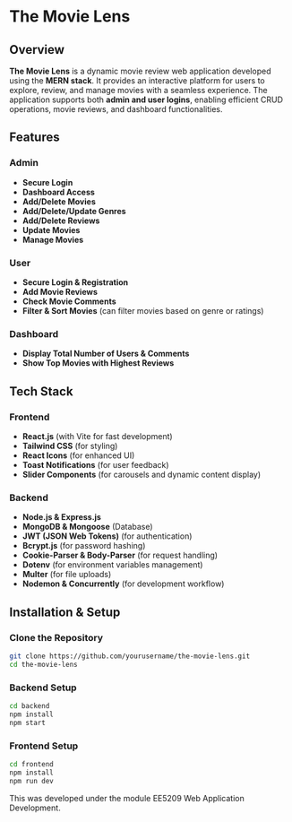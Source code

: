# The Movie Lens

## Overview
**The Movie Lens** is a dynamic movie review web application developed using the **MERN stack**. It provides an interactive platform for users to explore, review, and manage movies with a seamless experience. The application supports both **admin and user logins**, enabling efficient CRUD operations, movie reviews, and dashboard functionalities.

## Features
### Admin
- **Secure Login**
- **Dashboard Access**
- **Add/Delete Movies**
- **Add/Delete/Update Genres**
- **Add/Delete Reviews**
- **Update Movies**
- **Manage Movies**

### User
- **Secure Login & Registration**
- **Add Movie Reviews**
- **Check Movie Comments**
- **Filter & Sort Movies** (can filter movies based on genre or ratings)

### Dashboard
- **Display Total Number of Users & Comments**
- **Show Top Movies with Highest Reviews**

## Tech Stack
### Frontend
- **React.js** (with Vite for fast development)
- **Tailwind CSS** (for styling)
- **React Icons** (for enhanced UI)
- **Toast Notifications** (for user feedback)
- **Slider Components** (for carousels and dynamic content display)

### Backend
- **Node.js & Express.js**
- **MongoDB & Mongoose** (Database)
- **JWT (JSON Web Tokens)** (for authentication)
- **Bcrypt.js** (for password hashing)
- **Cookie-Parser & Body-Parser** (for request handling)
- **Dotenv** (for environment variables management)
- **Multer** (for file uploads)
- **Nodemon & Concurrently** (for development workflow)

## Installation & Setup

### Clone the Repository
```sh
git clone https://github.com/yourusername/the-movie-lens.git
cd the-movie-lens
```

### Backend Setup
```sh
cd backend
npm install
npm start
```

### Frontend Setup
```sh
cd frontend
npm install
npm run dev
```
This was developed under the module EE5209 Web Application Development.


